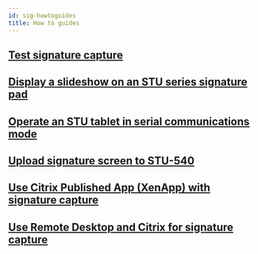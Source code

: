 ```yaml
---
id: sig-howtoguides
title: How to guides
---
```



## [Test signature capture](howto-test-sdk.md)
## [Display a slideshow on an STU series signature pad](howto-slideshow.md)
## [Operate an STU tablet in serial communications mode](howto-stu-serial.md)
## [Upload signature screen to STU-540](howto-upload-540.md)
## [Use Citrix Published App (XenApp) with signature capture](howto-use-citrix.md)
## [Use Remote Desktop and Citrix for signature capture](howto-use-rdp.md)

